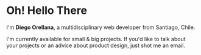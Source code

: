 # Oh! Hello There 

I'm **Diego Orellana**, a multidisciplinary web developer from Santiago, Chile.

I'm currently available for small & big projects. If you'd like to talk about your projects or an advice about product design, just shot me an email.
